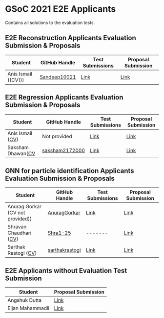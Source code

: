 # GSoC 2021 E2E Applicants
Contains all solutions to the evaluation tests.

## E2E Reconstruction Applicants Evaluation Submission & Proposals

| Student                 | GitHub Handle                                               | Test Submissions                                                           | Proposal Submission |
| ----------------------- | ----------------------------------------------------------- | -------------------------------------------------------------------------- | ------------------- |
| Anis Ismail ([CV]))| [Sandeep10021](https://github.com/Sandeep10021)             | [Link](https://github.com/Sandeep10021/ML4SCI_GSoC)| [Link](https://github.com/ML4SCI/GSoC_Solutions/blob/main/E2E/Archive/Proposals/E2E_Angshuk_Dutta_NA_5822851006857216_1618329418_Proposal.pdf)|

## E2E Regression Applicants Evaluation Submission & Proposals

| Student                 | GitHub Handle                                               | Test Submissions                                                           | Proposal Submission |
| ----------------------- | ----------------------------------------------------------- | -------------------------------------------------------------------------- | ------------------- |
| Anis Ismail ([CV](https://github.com/ML4SCI/GSoC_Solutions/blob/main/E2E/Archive/CV/Anis%20ismail%20CV.pdf))| Not provided             | [Link](https://drive.google.com/drive/folders/1CSsvH1jXkBmAgkqV8t-kdYtFLCXLhLQU?usp=sharing)| [Link](https://github.com/ML4SCI/GSoC_Solutions/blob/main/E2E/Archive/Proposals/E2E_AnisIsmail_5331887859433472_1618325284_AnisIsmail-ML4SCI_E2E_Proposal.pdf)|
| Saksham Dhawan([CV](https://github.com/ML4SCI/GSoC_Solutions/blob/main/E2E/Archive/CV/Saksham%20CV.pdf)|[saksham2172000](https://github.com/saksham2172000)|[Link](https://github.com/ML4SCI/GSoC_Solutions/tree/main/E2E/Archive/Submission_Archives/Saksham%20Dhawan)|[Link](https://github.com/ML4SCI/GSoC_Solutions/blob/main/E2E/Archive/Proposals/E2E_Saksham_Dhawan_Regression_6212406486761472_1618230494_End-to-End_Deep_Learning_Regression_for_Measurements_with_the_CMS_Experiment.pdf)|

## GNN for particle identification Applicants Evaluation Submission & Proposals

| Student                 | GitHub Handle                                               | Test Submissions                                                           | Proposal Submission |
| ----------------------- | ----------------------------------------------------------- | -------------------------------------------------------------------------- | ------------------- |
| Anurag Gorkar (CV not provided))| [AnuragGorkar](https://github.com/AnuragGorkar)             | [Link](https://github.com/ML4SCI/GSoC_Solutions/tree/main/E2E/Archive/Submission_Archives/Anurag%20Gorkar)| [Link](https://github.com/ML4SCI/GSoC_Solutions/blob/main/E2E/Archive/Proposals/E2E_Anurag_Gorkar_GNN_4648447522635776_1618323273_Graph_Neural_Networks_for_Particle_Classification_GSoC_21_Proposal_Document.pdf)|
| Shravan Chaudhari ([CV](https://drive.google.com/file/d/1ilsdToVIUCHOJFoY7-mGlNgnAqNK6Ui2/view?usp=sharing))|[Shra1-25](http://bit.ly/Shravan_S_Chaudhari_Github)|-------|[Link](E2E_GNN_Shravan_Chaudhari_5060447402721280_1618333158_GSOC_2021_Cern_HSF_Proposal.pdf)|
|Sarthak Rastogi ([CV](https://github.com/ML4SCI/GSoC_Solutions/blob/main/E2E/Archive/CV/Sarthak%20Rastogi%20Resume.pdf))|[sarthakrastogi](https://github.com/sarthakrastogi)|[Link](https://github.com/ML4SCI/GSoC_Solutions/tree/main/E2E/Archive/Submission_Archives/Sarthak%20Rastogi)|[Link](E2E_Sartak_Rastogi_GNN_5680255609602048_1618332875_Sarthak_Rastogi_Project_Proposal_to_ML4SCI_GSoC_2021.pdf)|


## E2E Applicants without Evaluation Test Submission
| Student                 |  Proposal Submission |
| ----------------------- |  ------------------- |
| Angshuk Dutta   | [Link](https://github.com/ML4SCI/GSoC_Solutions/blob/main/E2E/Archive/Proposals/E2E_Angshuk_Dutta_NA_5822851006857216_1618329418_Proposal.pdf)|
|Eljan Mahammadli| [Link](https://github.com/ML4SCI/GSoC_Solutions/blob/main/E2E/Archive/Proposals/E2E_Eljan_Mahammadli_5620979180503040_1618336711_Google_Summer_of_Code_2021_2.pdf)|


